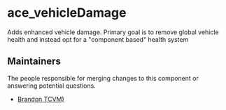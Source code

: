 ace_vehicleDamage
===================

Adds enhanced vehicle damage. Primary goal is to remove global vehicle health and instead opt for a "component based" health system


## Maintainers

The people responsible for merging changes to this component or answering potential questions.

- [Brandon TCVM)](https://github.com/TheCandianVendingMachine)
